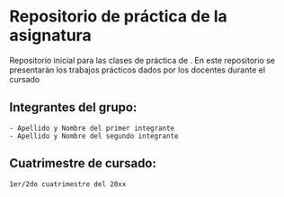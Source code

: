 # Repositorio de práctica de la asignatura <Nombre de la asignatura>

Repositorio inicial para las clases de práctica de <Nombre de la asignatura>. En este repositorio se presentarán los trabajos prácticos dados por los docentes durante el cursado

## Integrantes del grupo:
    - Apellido y Nombre del primer integrante
    - Apellido y Nombre del segundo integrante

## Cuatrimestre de cursado:
    1er/2do cuatrimestre del 20xx
